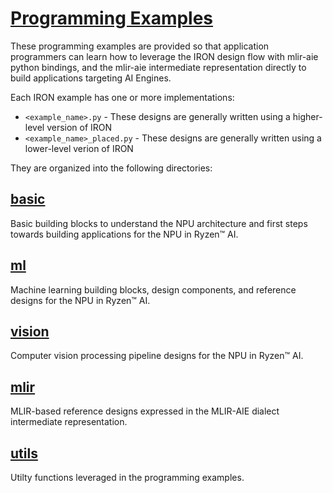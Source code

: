 <!---//===- README.md --------------------------*- Markdown -*-===//
//
// This file is licensed under the Apache License v2.0 with LLVM Exceptions.
// See https://llvm.org/LICENSE.txt for license information.
// SPDX-License-Identifier: Apache-2.0 WITH LLVM-exception
//
// Copyright (C) 2024, Advanced Micro Devices, Inc.
// 
//===----------------------------------------------------------------------===//-->

# <ins>Programming Examples</ins>

These programming examples are provided so that application programmers can learn how to leverage the IRON design flow with mlir-aie python bindings, and the mlir-aie intermediate representation directly to build applications targeting AI Engines. 

Each IRON example has one or more implementations:
* `<example_name>.py` - These designs are generally written using a higher-level version of IRON
* `<example_name>_placed.py` - These designs are generally written using a lower-level verion of IRON

They are organized into the following directories:

## [basic](./basic) 

Basic building blocks to understand the NPU architecture and first steps towards building applications for the NPU in Ryzen™ AI. 

## [ml](./ml)

Machine learning building blocks, design components, and reference designs for the NPU in Ryzen™ AI. 

## [vision](./vision)

Computer vision processing pipeline designs for the NPU in Ryzen™ AI.

## [mlir](./mlir)

MLIR-based reference designs expressed in the MLIR-AIE dialect intermediate representation.

## [utils](./utils)

Utilty functions leveraged in the programming examples. 
